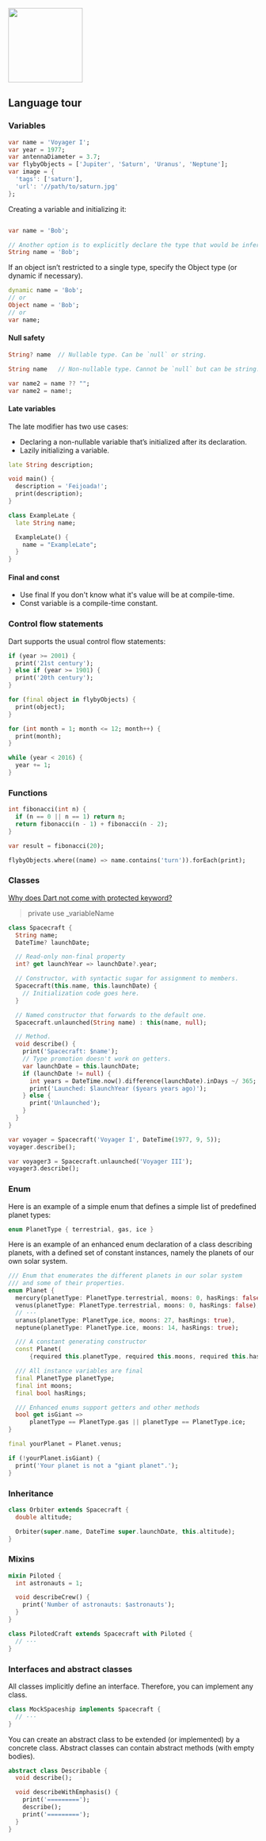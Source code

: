 
[<img src="./asset/dart.svg" width="150" />](https://dart.dev/language/variables)

## Language tour


### Variables

```dart
var name = 'Voyager I';
var year = 1977;
var antennaDiameter = 3.7;
var flybyObjects = ['Jupiter', 'Saturn', 'Uranus', 'Neptune'];
var image = {
  'tags': ['saturn'],
  'url': '//path/to/saturn.jpg'
};
```

Creating a variable and initializing it:
```dart 

var name = 'Bob';

// Another option is to explicitly declare the type that would be inferred:
String name = 'Bob';
```
If an object isn’t restricted to a single type, specify the Object type (or dynamic if necessary).
```dart
dynamic name = 'Bob';
// or
Object name = 'Bob';
// or
var name;
```

#### Null safety

```dart
String? name  // Nullable type. Can be `null` or string.

String name   // Non-nullable type. Cannot be `null` but can be string.

var name2 = name ?? "";
var name2 = name!;
```

#### Late variables
The late modifier has two use cases:
- Declaring a non-nullable variable that’s initialized after its declaration.
- Lazily initializing a variable.

```dart
late String description;

void main() {
  description = 'Feijoada!';
  print(description);
}
```

```dart
class ExampleLate {
  late String name;

  ExampleLate() {
    name = "ExampleLate";
  }
}
```

#### Final and const

- Use final If you don't know what it's value will be at compile-time.
- Const variable is a compile-time constant.


### Control flow statements
Dart supports the usual control flow statements:

```dart
if (year >= 2001) {
  print('21st century');
} else if (year >= 1901) {
  print('20th century');
}

for (final object in flybyObjects) {
  print(object);
}

for (int month = 1; month <= 12; month++) {
  print(month);
}

while (year < 2016) {
  year += 1;
}
```

### Functions
```dart
int fibonacci(int n) {
  if (n == 0 || n == 1) return n;
  return fibonacci(n - 1) + fibonacci(n - 2);
}

var result = fibonacci(20);
```

```dart
flybyObjects.where((name) => name.contains('turn')).forEach(print);
```

### Classes

[Why does Dart not come with protected keyword?](https://www.reddit.com/r/dartlang/comments/xe9ry0/why_does_dart_not_come_with_protected_keyword/)

> private use _variableName


```dart
class Spacecraft {
  String name;
  DateTime? launchDate;

  // Read-only non-final property
  int? get launchYear => launchDate?.year;

  // Constructor, with syntactic sugar for assignment to members.
  Spacecraft(this.name, this.launchDate) {
    // Initialization code goes here.
  }

  // Named constructor that forwards to the default one.
  Spacecraft.unlaunched(String name) : this(name, null);

  // Method.
  void describe() {
    print('Spacecraft: $name');
    // Type promotion doesn't work on getters.
    var launchDate = this.launchDate;
    if (launchDate != null) {
      int years = DateTime.now().difference(launchDate).inDays ~/ 365;
      print('Launched: $launchYear ($years years ago)');
    } else {
      print('Unlaunched');
    }
  }
}
```

```dart
var voyager = Spacecraft('Voyager I', DateTime(1977, 9, 5));
voyager.describe();

var voyager3 = Spacecraft.unlaunched('Voyager III');
voyager3.describe();
```

### Enum

Here is an example of a simple enum that defines a simple list of predefined planet types:
```dart
enum PlanetType { terrestrial, gas, ice }
```

Here is an example of an enhanced enum declaration of a class describing planets, with a defined set of constant instances, namely the planets of our own solar system.
```dart
/// Enum that enumerates the different planets in our solar system
/// and some of their properties.
enum Planet {
  mercury(planetType: PlanetType.terrestrial, moons: 0, hasRings: false),
  venus(planetType: PlanetType.terrestrial, moons: 0, hasRings: false),
  // ···
  uranus(planetType: PlanetType.ice, moons: 27, hasRings: true),
  neptune(planetType: PlanetType.ice, moons: 14, hasRings: true);

  /// A constant generating constructor
  const Planet(
      {required this.planetType, required this.moons, required this.hasRings});

  /// All instance variables are final
  final PlanetType planetType;
  final int moons;
  final bool hasRings;

  /// Enhanced enums support getters and other methods
  bool get isGiant =>
      planetType == PlanetType.gas || planetType == PlanetType.ice;
}
```

```dart
final yourPlanet = Planet.venus;

if (!yourPlanet.isGiant) {
  print('Your planet is not a "giant planet".');
}
```

### Inheritance

```dart
class Orbiter extends Spacecraft {
  double altitude;

  Orbiter(super.name, DateTime super.launchDate, this.altitude);
}
```
### Mixins
```dart
mixin Piloted {
  int astronauts = 1;

  void describeCrew() {
    print('Number of astronauts: $astronauts');
  }
}
```

```dart
class PilotedCraft extends Spacecraft with Piloted {
  // ···
}
```

### Interfaces and abstract classes
All classes implicitly define an interface. Therefore, you can implement any class.
```dart
class MockSpaceship implements Spacecraft {
  // ···
}
```
You can create an abstract class to be extended (or implemented) by a concrete class. Abstract classes can contain abstract methods (with empty bodies).
```dart
abstract class Describable {
  void describe();

  void describeWithEmphasis() {
    print('=========');
    describe();
    print('=========');
  }
}
```